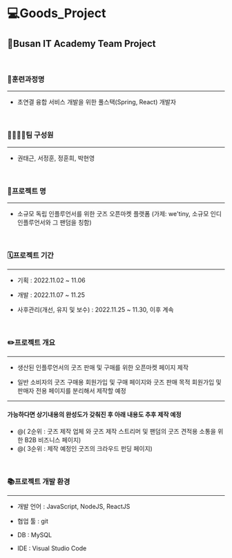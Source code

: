 # 💻Goods_Project

## 📃Busan IT Academy Team Project
<br/>


### 📝훈련과정명
---
* 초연결 융합 서비스 개발을 위한 풀스택(Spring, React) 개발자
<br/>

### 👨‍👨‍👦‍👦팀 구성원
---
* 권태근, 서정훈, 정훈희, 박현영
<br/>

### 📖프로젝트 명
---
* 소규모 독립 인플루언서를 위한 굿즈 오픈마켓 플랫폼 (가제: we'tiny, 소규모 인디 인플루언서와 그 팬덤을 칭함)
<br/>

### 🗓️프로젝트 기간
---
* 기획 : 2022.11.02 ~ 11.06

* 개발 : 2022.11.07 ~ 11.25

* 사후관리(개선, 유지 및 보수) : 2022.11.25 ~ 11.30, 이후 계속 
<br/>

### ✏️프로젝트 개요
---
* 생산된 인플루언서의 굿즈 판매 및 구매를 위한 오픈마켓 페이지 제작

* 일반 소비자의 굿즈 구매용 회원가입 및 구매 페이지와 굿즈 판매 목적 회원가입 및 판매자 전용 페이지를 분리해서 제작할 예정

-------------------------------------------------------------------------------------------------
#### 가능하다면 상기내용의 완성도가 갖춰진 후 아래 내용도 추후 제작 예정
+ @( 2순위 : 굿즈 제작 업체 와 굿즈 제작 스트리머 및 팬덤의 굿즈 견적용 소통을 위한 B2B 비즈니스 페이지)
+ @( 3순위 : 제작 예정인 굿즈의 크라우드 펀딩 페이지)
<br/>

### 📚프로젝트 개발 환경
---
* 개발 언어 : JavaScript, NodeJS, ReactJS

* 협업 툴 : git

* DB : MySQL

* IDE : Visual Studio Code
